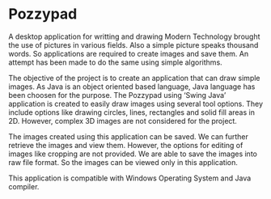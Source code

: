 # Pozzypad
A desktop application for writting and drawing
Modern Technology brought the use of pictures in various fields. Also a simple picture speaks thousand words. So applications are required to create images and save them. An attempt has been made to do the same using simple algorithms. 

The objective of the project is to create an application that can draw simple images. As Java is an object oriented based language, Java language has been choosen for the purpose. The Pozzypad using ‘Swing Java’ application is created to easily draw images using several tool options. They include options like drawing circles, lines, rectangles and solid fill areas in 2D. However, complex 3D images are not considered for the project. 

The images created using this application can be saved. We can further retrieve the images and view them. However, the options for editing of images like cropping are not provided. We are able to save the images into raw file format. So the images can be viewed only in this application. 

This application is compatible with Windows Operating System and Java compiler.
